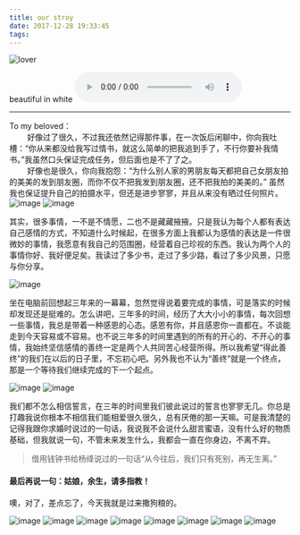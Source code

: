 ```yaml
---
title: our stroy
date: 2017-12-28 19:33:45
tags:
---
```


![lover](http://ocdgyglqe.bkt.clouddn.com/6L2A0044.jpg)<br>
<html>
beautiful in white 
<audio controls="controls" loop="loop" autoplay="autoplay">
  <source src="http://ocdgyglqe.bkt.clouddn.com/Shane%20Filan%20-%20Beautiful%20In%20White%20%28Demo%29.mp3" type="audio/mpeg" />
Your browser does not support the audio element.
</audio>
</html>

---

To my beloved：<br> 
&ensp;&ensp;&ensp;&ensp; 好像过了很久，不过我还依然记得那件事，在一次饭后闲聊中，你向我吐槽：“你从来都没给我写过情书，就这么简单的把我追到手了，不行你要补我情书。”我虽然口头保证完成任务，但后面也是不了了之。<br>
&ensp;&ensp;&ensp;&ensp; 好像也是很久，你向我抱怨：“为什么别人家的男朋友每天都把自己女朋友拍的美美的发到朋友圈，而你不仅不把我发到朋友圈，还不把我拍的美美的。” 虽然我也保证提升自己的拍摄水平，但还是进步寥寥，并且从来没有晒过任何照片。<br>
![image](http://ocdgyglqe.bkt.clouddn.com/12%E5%AF%B8%E7%9B%B8%E5%86%8C6L2A0214.jpg)
![image](http://ocdgyglqe.bkt.clouddn.com/6L2A0210.jpg)

其实，很多事情，一不是不情愿，二也不是藏藏掖掖。只是我认为每个人都有表达自己感情的方式，不知道什么时候起，在很多方面上我都认为感情的表达是一件很微妙的事情，我愿意有我自己的范围圈，经营着自己珍视的东西。我认为两个人的事情你好、我好便足矣。我读过了多少书，走过了多少路，看过了多少风景，只愿与你分享。<br>

![image](http://ocdgyglqe.bkt.clouddn.com/6L2A0132.jpg)

坐在电脑前回想起三年来的一幕幕，忽然觉得说着要完成的事情，可是落实的时候却发现还是挺难的。怎么讲吧，三年多的时间，经历了大大小小的事情，每次回想一些事情，我总是带着一种感恩的心态。感恩有你，并且感恩你一直都在。不谈能走到今天容易或不容易。也不说三年多的时间里遇到的所有的开心的、不开心的事情，我始终坚信感情的善终一定是两个人共同苦心经营所得。所以我希望“得此善终”的我们在以后的日子里，不忘初心吧。另外我也不认为“善终”就是一个终点，那是一个等待我们继续完成的下一个起点。

![image](http://ocdgyglqe.bkt.clouddn.com/6L2A0056.jpg)
![image](http://ocdgyglqe.bkt.clouddn.com/6L2A0069.jpg)

我们都不怎么相信誓言，在三年的时间里我们彼此说过的誓言也寥寥无几。你总是打趣我说你根本不相信我们能相爱很久很久，总有厌倦的那一天嘛。可是我清楚的记得我跟你求婚时说过的一句话，我说我不会说什么甜言蜜语，没有什么好的物质基础，但我就说一句，不管未来发生什么，我都会一直在你身边，不离不弃。
> 借用钱钟书给杨绛说过的一句话“从今往后，我们只有死别，再无生离。”

#### 最后再说一句：姑娘，余生，请多指教！

噢，对了，差点忘了，今天我就是过来撒狗粮的。

![image](http://ocdgyglqe.bkt.clouddn.com/6L2A0269.jpg)
![image](http://ocdgyglqe.bkt.clouddn.com/6L2A0282.jpg)
![image](http://ocdgyglqe.bkt.clouddn.com/6L2A0291.jpg)
![image](http://ocdgyglqe.bkt.clouddn.com/6L2A0043.jpg)
![image](http://ocdgyglqe.bkt.clouddn.com/6L2A0076.jpg)
![image](http://ocdgyglqe.bkt.clouddn.com/6L2A0235%E4%B8%8D%E5%90%8C%E7%BB%84.jpg)
![image](http://ocdgyglqe.bkt.clouddn.com/6L2A0134%E5%A4%A7.jpg)
![image](http://ocdgyglqe.bkt.clouddn.com/6L2A0049.jpg)
